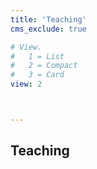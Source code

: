 ```yaml
---
title: 'Teaching'
cms_exclude: true

# View.
#   1 = List
#   2 = Compact
#   3 = Card
view: 2



---
```


## Teaching 